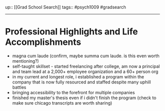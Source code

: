 
up:: [[Grad School Search]]
tags:: #psych1009 #gradsearch 
***
# Professional Highlights and Life Accomplishments

- magna cum laude (confirm, maybe summa cum laude. is this even worth mentioning?)
- self-taught skillset - started freelancing after college, am now a principal and team lead at a 2,000+ employee organization and a 60+ person org
- in my current and longest role, i established a program within the company that is now fully resourced and staffed despite many uphill battles
- bringing accessibility to the forefront for multiple companies
- finished my master's thesis even if i didn't finish the program (check to make sure chicago transcripts are worth sharing)
